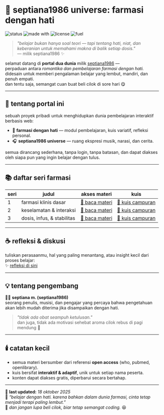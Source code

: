 # 💜 septiana1986 universe: farmasi dengan hati  

![status](https://img.shields.io/badge/status-active-%23a78bfa?style=flat-square)
![made with](https://img.shields.io/badge/made_with-%F0%9F%92%9C-lightblue?style=flat-square)
![license](https://img.shields.io/badge/license-open_access-%237dd3fc?style=flat-square)
![fuel](https://img.shields.io/badge/fueled_by-cilok-%23fbbf24?style=flat-square)

> *"belajar bukan hanya soal teori — tapi tentang hati, niat, dan keberanian untuk memahami makna di balik setiap dosis."*  
> — milik septiana1986 ✨  

selamat datang di **portal dua dunia** milik [septiana1986](https://septianamufarohah1986-netizen.github.io/septiana1986portal/) —  
perpaduan antara *romantika dan pembelajaran farmasi dengan hati.*  
didesain untuk memberi pengalaman belajar yang lembut, mandiri, dan penuh empati.  
dan tentu saja, semangat cuan buat beli cilok di sore hari 😋  

---

## 💊 tentang portal ini  
sebuah proyek pribadi untuk menghidupkan dunia pembelajaran interaktif berbasis web:  
- 🌸 **farmasi dengan hati** — modul pembelajaran, kuis variatif, refleksi personal.  
- 🎧 **septiana1986 universe** — ruang ekspresi musik, narasi, dan cerita.  

semua dirancang sederhana, tanpa login, tanpa batasan, dan dapat diakses oleh siapa pun yang ingin belajar dengan tulus.

---

## 📚 daftar seri farmasi  
| seri | judul | akses materi | kuis |
|------|--------|---------------|------|
| 1 | farmasi klinis dasar | [📘 baca materi](https://septianamufarohah1986-netizen.github.io/septiana1986portal/seri1-farmasi-klinis.html) | [🧩 kuis campuran](https://septianamufarohah1986-netizen.github.io/septiana1986portal/farmasi.html) |
| 2 | keselamatan & interaksi | [📘 baca materi](https://septianamufarohah1986-netizen.github.io/septiana1986portal/seri2-keselamatan.html) | [🧩 kuis campuran](https://septianamufarohah1986-netizen.github.io/septiana1986portal/farmasi.html) |
| 3 | dosis, infus, & stabilitas | [📘 baca materi](https://septianamufarohah1986-netizen.github.io/septiana1986portal/seri3-dosis-infus.html) | [🧩 kuis campuran](https://septianamufarohah1986-netizen.github.io/septiana1986portal/farmasi.html) |

---

## ☕ refleksi & diskusi  
tuliskan perasaanmu, hal yang paling menantang, atau insight kecil dari proses belajar:  
✨ [refleksi di sini](https://septianamufarohah1986-netizen.github.io/septiana1986portal/refleksi.html)

---

## 💡 tentang pengembang  
👩‍🔬 **septiana m. (septiana1986)**  
seorang penulis, musisi, dan pengajar yang percaya bahwa pengetahuan akan lebih mudah diterima jika disampaikan dengan hati.  
> *"tidak ada obat seampuh ketulusan."*  
dan juga, tidak ada motivasi sehebat aroma cilok rebus di pagi mendung 🥹  

---

## 🕯️ catatan kecil  
- semua materi bersumber dari referensi **open access** (who, pubmed, openlibrary).  
- kuis bersifat **interaktif & adaptif**, unik untuk setiap nama peserta.  
- konten dapat diakses gratis, diperbarui secara bertahap.  

---

📅 **last updated:** _18 oktober 2025_  
💌 _“belajar dengan hati. karena bahkan dalam dunia farmasi, cinta tetap menjadi terapi paling lembut.”_  
🥢 _dan jangan lupa beli cilok, biar tetap semangat coding._ 😆
